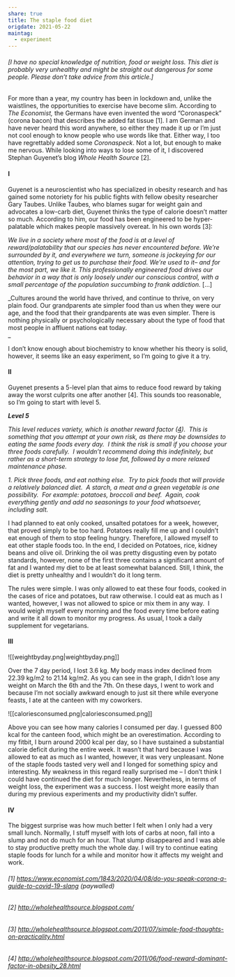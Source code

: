 ```yaml
---
share: true
title: The staple food diet
origdate: 2021-05-22
maintag:
  - experiment
---
```


###### _\[I have no special knowledge of nutrition, food or weight loss. This diet is probably very unhealthy and might be straight out dangerous for some people. Please don’t take advice from this article.]_

For more than a year, my country has been in lockdown and, unlike the waistlines, the opportunities to exercise have become slim. According to _The Economist,_ the Germans have even invented the word “Coronaspeck” (corona bacon) that describes the added fat tissue [1]. I am German and have never heard this word anywhere, so either they made it up or I’m just not cool enough to know people who use words like that. Either way, I too have regrettably added some _Coronaspeck_. Not a lot, but enough to make me nervous. While looking into ways to lose some of it, I discovered Stephan Guyenet’s blog _Whole Health Source_ [2].

#### I

Guyenet is a neuroscientist who has specialized in obesity research and has gained some notoriety for his public fights with fellow obesity researcher Gary Taubes. Unlike Taubes, who blames sugar for weight gain and advocates a low-carb diet, Guyenet thinks the type of calorie doesn’t matter so much. According to him, our food has been engineered to be hyper-palatable which makes people massively overeat. In his own words [3]:

_We live in a society where most of the food is at a level of reward/palatability that our species has never encountered before. We’re surrounded by it, and everywhere we turn, someone is jockeying for our attention, trying to get us to purchase their food. We’re used to it– and for the most part, we like it. This professionally engineered food drives our behavior in a way that is only loosely under our conscious control, with a small percentage of the population succumbing to frank addiction._ […]

_Cultures around the world have thrived, and continue to thrive, on very plain food. Our grandparents ate simpler food than us when they were our age, and the food that their grandparents ate was even simpler. There is nothing physically or psychologically necessary about the type of food that most people in affluent nations eat today.  
_

I don’t know enough about biochemistry to know whether his theory is solid, however, it seems like an easy experiment, so I’m going to give it a try.

#### II

Guyenet presents a 5-level plan that aims to reduce food reward by taking away the worst culprits one after another [4]. This sounds too reasonable, so I’m going to start with level 5.

_**Level 5**_

_This level reduces variety, which is another reward factor ([4](http://www.ncbi.nlm.nih.gov/pubmed/21593492)).  This is something that you attempt at your own risk, as there may be downsides to eating the same foods every day.  I think the risk is small if you choose your three foods carefully.  I wouldn’t recommend doing this indefinitely, but rather as a short-term strategy to lose fat, followed by a more relaxed maintenance phase._

_1. Pick three foods, and eat nothing else.  Try to pick foods that will provide a relatively balanced diet.  A starch, a meat and a green vegetable is one possibility.  For example: potatoes, broccoli and beef.  Again, cook everything gently and add no seasonings to your food whatsoever, including salt._

I had planned to eat only cooked, unsalted potatoes for a week, however, that proved simply to be too hard. Potatoes really fill me up and I couldn’t eat enough of them to stop feeling hungry. Therefore, I allowed myself to eat other staple foods too. In the end, I decided on Potatoes, rice, kidney beans and olive oil. Drinking the oil was pretty disgusting even by potato standards, however, none of the first three contains a significant amount of fat and I wanted my diet to be at least somewhat balanced. Still, I think, the diet is pretty unhealthy and I wouldn’t do it long term.

The rules were simple. I was only allowed to eat these four foods, cooked in the cases of rice and potatoes, but raw otherwise. I could eat as much as I wanted, however, I was not allowed to spice or mix them in any way.  I would weigh myself every morning and the food every time before eating and write it all down to monitor my progress. As usual, I took a daily supplement for vegetarians.

#### III

![[weightbyday.png|weightbyday.png]]

Over the 7 day period, I lost 3.6 kg. My body mass index declined from 22.39 kg/m2 to 21.14 kg/m2. As you can see in the graph, I didn’t lose any weight on March the 6th and the 7th. On these days, I went to work and because I’m not socially awkward enough to just sit there while everyone feasts, I ate at the canteen with my coworkers.

![[caloriesconsumed.png|caloriesconsumed.png]]

Above you can see how many calories I consumed per day. I guessed 800 kcal for the canteen food, which might be an overestimation. According to my fitbit, I burn around 2000 kcal per day, so I have sustained a substantial calorie deficit during the entire week. It wasn’t that hard because I was allowed to eat as much as I wanted, however, it was very unpleasant. None of the staple foods tasted very well and I longed for something spicy and interesting. My weakness in this regard really surprised me – I don’t think I could have continued the diet for much longer. Nevertheless, in terms of weight loss, the experiment was a success. I lost weight more easily than during my previous experiments and my productivity didn’t suffer.

#### IV

The biggest surprise was how much better I felt when I only had a very small lunch. Normally, I stuff myself with lots of carbs at noon, fall into a slump and not do much for an hour. That slump disappeared and I was able to stay productive pretty much the whole day. I will try to continue eating staple foods for lunch for a while and monitor how it affects my weight and work.

###### [1] https://www.economist.com/1843/2020/04/08/do-you-speak-corona-a-guide-to-covid-19-slang (paywalled)
###### [2] http://wholehealthsource.blogspot.com/
###### [3] http://wholehealthsource.blogspot.com/2011/07/simple-food-thoughts-on-practicality.html
###### [4] http://wholehealthsource.blogspot.com/2011/06/food-reward-dominant-factor-in-obesity_28.html